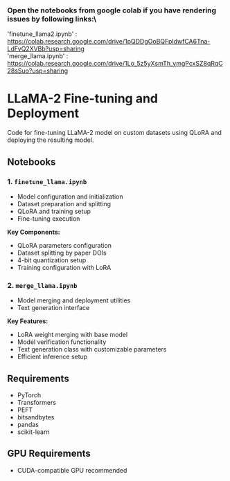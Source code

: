 ### Open the notebooks from google colab if you have rendering issues by following links:\
'finetune_llama2.ipynb' : https://colab.research.google.com/drive/1pQDDgOoBQFpIdwfCA6Tna-LdFvQ2XVBb?usp=sharing \
'merge_llama.ipynb' : https://colab.research.google.com/drive/1Lo_5z5yXsmTh_ymgPcxSZ8qRqC28sSuo?usp=sharing 

# LLaMA-2 Fine-tuning and Deployment

Code for fine-tuning LLaMA-2 model on custom datasets using QLoRA and deploying the resulting model.

## Notebooks

### 1. `finetune_llama.ipynb`
- Model configuration and initialization
- Dataset preparation and splitting
- QLoRA and training setup
- Fine-tuning execution

**Key Components:**
- QLoRA parameters configuration
- Dataset splitting by paper DOIs
- 4-bit quantization setup
- Training configuration with LoRA

### 2. `merge_llama.ipynb`
- Model merging and deployment utilities
- Text generation interface

**Key Features:**
- LoRA weight merging with base model
- Model verification functionality
- Text generation class with customizable parameters
- Efficient inference setup

## Requirements
- PyTorch
- Transformers
- PEFT
- bitsandbytes
- pandas
- scikit-learn

## GPU Requirements
- CUDA-compatible GPU recommended
